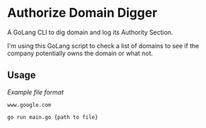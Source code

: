 # Authorize Domain Digger

A GoLang CLI to dig domain and log its Authority Section.

I'm using this GoLang script to check a list of domains to see if the company potentially owns the domain or what not.

## Usage

*Example file format*

```
www.google.com
```

```
go run main.go {path to file}
```
